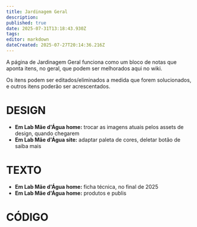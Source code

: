 ```yaml
---
title: Jardinagem Geral
description: 
published: true
date: 2025-07-31T13:18:43.930Z
tags: 
editor: markdown
dateCreated: 2025-07-27T20:14:36.216Z
---
```


A página de Jardinagem Geral funciona como um bloco de notas que aponta itens, no geral, que podem ser melhorados aqui no wiki.

Os itens podem ser editados/eliminados a medida que forem solucionados, e outros itens poderão ser acrescentados.



# DESIGN
- **Em Lab Mãe d'Água home:** trocar as imagens atuais pelos assets de design, quando chegarem
- **Em Lab Mãe d'Água site:** adaptar paleta de cores, deletar botão de saiba mais




# TEXTO
- **Em Lab Mãe d'Água home:** ficha técnica, no final de 2025
- **Em Lab Mãe d'Água home:** produtos e publis


# CÓDIGO


